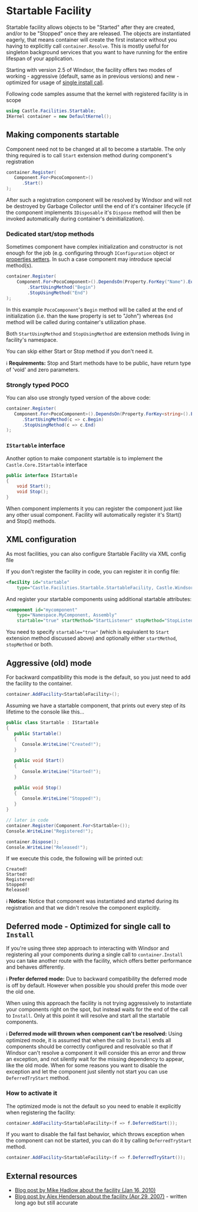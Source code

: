 # Startable Facility

Startable facility allows objects to be "Started" after they are created, and/or to be "Stopped" once they are released. The objects are instantiated eagerly, that means container will create the first instance without you having to explicitly call `container.Resolve`. This is mostly useful for singleton background services that you want to have running for the entire lifespan of your application.

Starting with version 2.5 of Windsor, the facility offers two modes of working - aggressive (default, same as in previous versions) and new - optimized for usage of [single install call](faq.md#how-do-i-interact-with-the-container-i-mean-how-and-where-do-i-actually-call-it).

Following code samples assume that the kernel with registered facility is in scope

```csharp
using Castle.Facilities.Startable;
IKernel container = new DefaultKernel();
```

## Making components startable

Component need not to be changed at all to become a startable. The only thing required is to call `Start` extension method during component's registration

```csharp
container.Register(
   Component.For<PocoComponent>()
      .Start()
);
```

After such a registration component will be resolved by Windsor and will not be destroyed by Garbage Collector until the end of it's container lifecycle (if the component implements `IDisposable` it's `Dispose` method will then be invoked automatically during container's deinitialization).

### Dedicated start/stop methods

Sometimes component have complex initialization and constructor is not enough for the job (e.g. configuring through `IConfiguration` object or [properties setters](inline-dependencies.md#setting-up-properties-property-forkey). In such a case component may introduce special method(s).

```csharp
container.Register(
    Component.For<PocoComponent>().DependsOn(Property.ForKey("Name").Eq("John"))
        .StartUsingMethod("Begin")
        .StopUsingMethod("End")
);
```

In this example `PocoComponent`'s `Begin` method will be called at the end of initialization (i.e. than the `Name` property is set to "John") whereas `End` method will be called during container's utilization phase.

Both `StartUsingMethod` and `StopUsingMethod` are extension methods living in facility's namespace.

You can skip either Start or Stop method if you don't need it.

:information_source: **Requirements:** Stop and Start methods have to be public, have return type of 'void' and zero parameters.

### Strongly typed POCO

You can also use strongly typed version of the above code:

```csharp
container.Register(
   Component.For<PocoComponent>().DependsOn(Property.ForKey<string>().Eq("init value"))
      .StartUsingMethod(c => c.Begin)
      .StopUsingMethod(c => c.End)
);
```

### `IStartable` interface

Another option to make component startable is to implement the `Castle.Core.IStartable` interface

```csharp
public interface IStartable
{
    void Start();
    void Stop();
}
```

When component implements it you can register the component just like any other usual component. Facility will automatically register it's Start() and Stop() methods.

## XML configuration

As most facilities, you can also configure Startable Facility via XML config file

If you don't register the facility in code, you can register it in config file:

```xml
<facility id="startable"
    type="Castle.Facilities.Startable.StartableFacility, Castle.Windsor" / >
```

And register your startable components using additional startable attributes:

```xml
<component id="mycomponent"
    type="Namespace.MyComponent, Assembly"
    startable="true" startMethod="StartListener" stopMethod="StopListener" / >
```

You need to specify `startable="true"` (which is equivalent to `Start` extension method discussed above) and optionally either `startMethod`, `stopMethod` or both.

## Aggressive (old) mode

For backward compatibility this mode is the default, so you just need to add the facility to the container.

```csharp
container.AddFacility<StartableFacility>();
```

Assuming we have a startable component, that prints out every step of its lifetime to the console like this...

```csharp
public class Startable : IStartable
{
   public Startable()
   {
      Console.WriteLine("Created!");
   }

   public void Start()
   {
      Console.WriteLine("Started!");
   }

   public void Stop()
   {
      Console.WriteLine("Stopped!");
   }
}

// later in code
container.Register(Component.For<Startable>());
Console.WriteLine("Registered!");

container.Dispose();
Console.WriteLine("Released!");
```

If we execute this code, the following will be printed out:

```
Created!
Started!
Registered!
Stopped!
Released!
```

:information_source: **Notice:** Notice that component was instantiated and started during its registration and that we didn't resolve the component explicitly.

## Deferred mode - Optimized for single call to `Install`

If you're using three step approach to interacting with Windsor and registering all your components during a single call to `container.Install` you can take another route with the facility, which offers better performance and behaves differently.

:information_source: **Prefer deferred mode:** Due to backward compatibility the deferred mode is off by default. However when possible you should prefer this mode over the old one.

When using this approach the facility is not trying aggressively to instantiate your components right on the spot, but instead waits for the end of the call to `Install`. Only at this point it will resolve and start all the startable components.

:information_source: **Deferred mode will thrown when component can't be resolved:** Using optimized mode, it is assumed that when the call to `Install` ends all components should be correctly configured and resolvable so that if Windsor can't resolve a component it will consider this an error and throw an exception, and not silently wait for the missing dependency to appear, like the old mode. When for some reasons you want to disable the exception and let the component just silently not start you can use `DeferredTryStart` method.

### How to activate it

The optimized mode is not the default so you need to enable it explicitly when registering the facility:

```csharp
container.AddFacility<StartableFacility>(f => f.DeferredStart());
```

If you want to disable the fail fast behavior, which throws exception when the component can not be started, you can do it by calling `DeferredTryStart` method.

```csharp
container.AddFacility<StartableFacility>(f => f.DeferredTryStart());
```

## External resources

* [Blog post by Mike Hadlow about the facility (Jan 16, 2010)](http://mikehadlow.blogspot.com/2010/01/10-advanced-windsor-tricks-5-startable.html)
* [Blog post by Alex Henderson about the facility (Apr 29, 2007)](http://blog.bittercoder.com/PermaLink,guid,a621ddda-acb5-4afd-84ff-faafb96a2fa1.aspx) - written long ago but still accurate